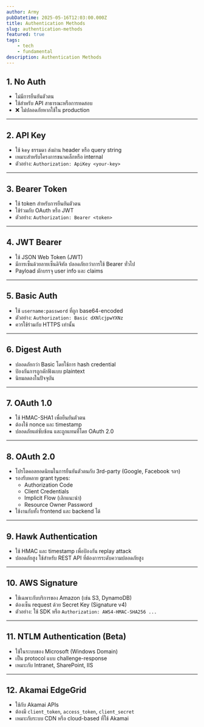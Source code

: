 ```yaml
---
author: Army
pubDatetime: 2025-05-16T12:03:00.000Z
title: Authentication Methods
slug: authentication-methods
featured: true
tags:
    - tech
    - fundamental
description: Authentication Methods
---
```


## 1. No Auth

- ไม่มีการยืนยันตัวตน
- ใช้สำหรับ API สาธารณะหรือการทดสอบ
- ❌ ไม่ปลอดภัยหากใช้ใน production

---

## 2. API Key

- ใช้ `key` ธรรมดา ส่งผ่าน header หรือ query string
- เหมาะสำหรับโครงการขนาดเล็กหรือ internal
- ตัวอย่าง: `Authorization: ApiKey <your-key>`

---

## 3. Bearer Token

- ใช้ token สำหรับการยืนยันตัวตน
- ใช้ร่วมกับ OAuth หรือ JWT
- ตัวอย่าง: `Authorization: Bearer <token>`

---

## 4. JWT Bearer

- ใช้ JSON Web Token (JWT)
- มีการเซ็นด้วยลายเซ็นดิจิทัล ปลอดภัยกว่าการใช้ Bearer ทั่วไป
- Payload มักบรรจุ user info และ claims

---

## 5. Basic Auth

- ใช้ `username:password` ที่ถูก base64-encoded
- ตัวอย่าง: `Authorization: Basic dXNlcjpwYXNz`
- ควรใช้ร่วมกับ HTTPS เท่านั้น

---

## 6. Digest Auth

- ปลอดภัยกว่า Basic โดยใช้การ hash credential
- ป้องกันการถูกดักฟังแบบ plaintext
- นิยมลดลงในปัจจุบัน

---

## 7. OAuth 1.0

- ใช้ HMAC-SHA1 เพื่อยืนยันตัวตน
- ต้องใช้ nonce และ timestamp
- ปลอดภัยแต่ซับซ้อน และถูกแทนที่โดย OAuth 2.0

---

## 8. OAuth 2.0

- โปรโตคอลยอดนิยมในการยืนยันตัวตนกับ 3rd-party (Google, Facebook ฯลฯ)
- รองรับหลาย grant types:
    - Authorization Code
    - Client Credentials
    - Implicit Flow (เลิกแนะนำ)
    - Resource Owner Password
- ใช้งานกับทั้ง frontend และ backend ได้

---

## 9. Hawk Authentication

- ใช้ HMAC และ timestamp เพื่อป้องกัน replay attack
- ปลอดภัยสูง ใช้สำหรับ REST API ที่ต้องการระดับความปลอดภัยสูง

---

## 10. AWS Signature

- ใช้เฉพาะกับบริการของ Amazon (เช่น S3, DynamoDB)
- ต้องเซ็น request ด้วย Secret Key (Signature v4)
- ตัวอย่าง: ใช้ SDK หรือ `Authorization: AWS4-HMAC-SHA256 ...`

---

## 11. NTLM Authentication (Beta)

- ใช้ในระบบของ Microsoft (Windows Domain)
- เป็น protocol แบบ challenge-response
- เหมาะกับ Intranet, SharePoint, IIS

---

## 12. Akamai EdgeGrid

- ใช้กับ Akamai APIs
- ต้องมี `client_token`, `access_token`, `client_secret`
- เหมาะกับระบบ CDN หรือ cloud-based ที่ใช้ Akamai
